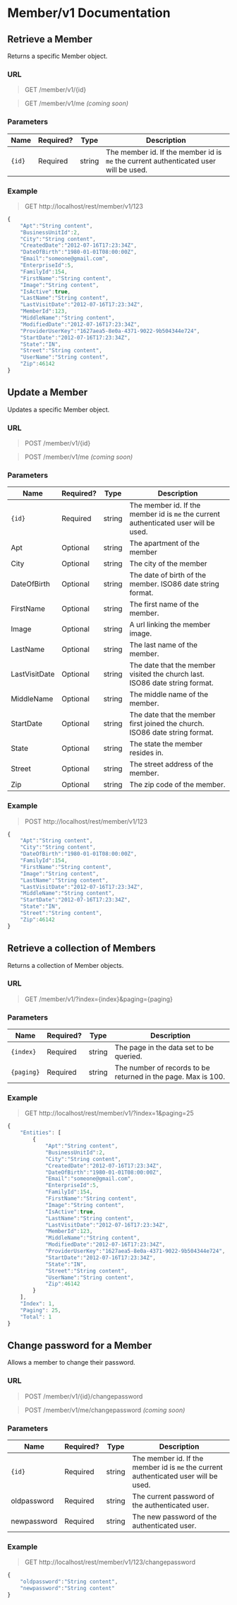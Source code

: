 # Member/v1 Documentation

## Retrieve a Member

Returns a specific Member object.

### URL
> GET /member/v1/{id}

> GET /member/v1/me _(coming soon)_

### Parameters

<table>
    <thead>
        <tr>
            <th>Name</th>
            <th>Required?</th>
            <th>Type</th>
            <th>Description</th>
        </tr>
    </thead>
    <tbody>
        <tr>
            <td><code>{id}</code></td>
            <td>Required</td>
            <td>string</td>
            <td>The member id. If the member id is <code>me</code> the current authenticated user will be used.</td>
        </tr>
    </tbody>
</table>

### Example

> GET http://localhost/rest/member/v1/123
```js
{	
	"Apt":"String content",
	"BusinessUnitId":2,		
	"City":"String content",
	"CreatedDate":"2012-07-16T17:23:34Z",
	"DateOfBirth":"1980-01-01T08:00:00Z",
	"Email":"someone@gmail.com",		
	"EnterpriseId":5,
	"FamilyId":154,
	"FirstName":"String content",
	"Image":"String content",
	"IsActive":true,
	"LastName":"String content",
	"LastVisitDate":"2012-07-16T17:23:34Z",
	"MemberId":123,
	"MiddleName":"String content",
	"ModifiedDate":"2012-07-16T17:23:34Z",
	"ProviderUserKey":"1627aea5-8e0a-4371-9022-9b504344e724",
	"StartDate":"2012-07-16T17:23:34Z",
	"State":"IN",
	"Street":"String content",
	"UserName":"String content",
	"Zip":46142	
}
```

## Update a Member

Updates a specific Member object.

### URL
> POST /member/v1/{id}

> POST /member/v1/me _(coming soon)_

### Parameters

<table>
    <thead>
        <tr>
            <th>Name</th>
            <th>Required?</th>
            <th>Type</th>
            <th>Description</th>
        </tr>
    </thead>
    <tbody>
        <tr>
            <td><code>{id}</code></td>
            <td>Required</td>
            <td>string</td>
            <td>The member id. If the member id is <code>me</code> the current authenticated user will be used.</td>
        </tr>
		<tr>
            <td>Apt</td>
            <td>Optional</td>
            <td>string</td>
            <td>The apartment of the member</td>
        </tr>
		<tr>
            <td>City</td>
            <td>Optional</td>
            <td>string</td>
            <td>The city of the member</td>
        </tr>
		<tr>
            <td>DateOfBirth</td>
            <td>Optional</td>
            <td>string</td>
            <td>The date of birth of the member. ISO86 date string format.</td>
        </tr>
		<tr>
            <td>FirstName</td>
            <td>Optional</td>
            <td>string</td>
            <td>The first name of the member.</td>
        </tr>
		<tr>
            <td>Image</td>
            <td>Optional</td>
            <td>string</td>
            <td>A url linking the member image.</td>
        </tr>
		<tr>
            <td>LastName</td>
            <td>Optional</td>
            <td>string</td>
            <td>The last name of the member.</td>
        </tr>
		<tr>
            <td>LastVisitDate</td>
            <td>Optional</td>
            <td>string</td>
            <td>The date that the member visited the church last. ISO86 date string format.</td>
        </tr>
		<tr>
            <td>MiddleName</td>
            <td>Optional</td>
            <td>string</td>
            <td>The middle name of the member.</td>
        </tr>
		<tr>
            <td>StartDate</td>
            <td>Optional</td>
            <td>string</td>
            <td>The date that the member first joined the church. ISO86 date string format.</td>
        </tr>
		<tr>
            <td>State</td>
            <td>Optional</td>
            <td>string</td>
            <td>The state the member resides in.</td>
        </tr>
		<tr>
            <td>Street</td>
            <td>Optional</td>
            <td>string</td>
            <td>The street address of the member.</td>
        </tr>
		<tr>
            <td>Zip</td>
            <td>Optional</td>
            <td>string</td>
            <td>The zip code of the member.</td>
        </tr>
    </tbody>
</table>

### Example

> POST http://localhost/rest/member/v1/123
```js
{	
	"Apt":"String content",
	"City":"String content",
	"DateOfBirth":"1980-01-01T08:00:00Z",			
	"FamilyId":154,
	"FirstName":"String content",
	"Image":"String content",		
	"LastName":"String content",
	"LastVisitDate":"2012-07-16T17:23:34Z",		
	"MiddleName":"String content",		
	"StartDate":"2012-07-16T17:23:34Z",
	"State":"IN",
	"Street":"String content",		
	"Zip":46142	
}
```


## Retrieve a collection of Members

Returns a collection of Member objects.

### URL
> GET /member/v1/?index={index}&paging={paging}

### Parameters

<table>
    <thead>
        <tr>
            <th>Name</th>
            <th>Required?</th>
            <th>Type</th>
            <th>Description</th>
        </tr>
    </thead>
    <tbody>
        <tr>
            <td><code>{index}</code></td>
            <td>Required</td>
            <td>string</td>
            <td>The page in the data set to be queried.</td>
        </tr>
		<tr>
            <td><code>{paging}</code></td>
            <td>Required</td>
            <td>string</td>
            <td>The number of records to be returned in the page. Max is 100.</td>
        </tr>
    </tbody>
</table>

### Example

> GET http://localhost/rest/member/v1/?index=1&paging=25
```js
{
    "Entities": [
        {	
			"Apt":"String content",
			"BusinessUnitId":2,		
			"City":"String content",
			"CreatedDate":"2012-07-16T17:23:34Z",
			"DateOfBirth":"1980-01-01T08:00:00Z",
			"Email":"someone@gmail.com",		
			"EnterpriseId":5,
			"FamilyId":154,
			"FirstName":"String content",
			"Image":"String content",
			"IsActive":true,
			"LastName":"String content",
			"LastVisitDate":"2012-07-16T17:23:34Z",
			"MemberId":123,
			"MiddleName":"String content",
			"ModifiedDate":"2012-07-16T17:23:34Z",
			"ProviderUserKey":"1627aea5-8e0a-4371-9022-9b504344e724",
			"StartDate":"2012-07-16T17:23:34Z",
			"State":"IN",
			"Street":"String content",
			"UserName":"String content",
			"Zip":46142	
		} 
    ],
    "Index": 1,
    "Paging": 25,
    "Total": 1
}
```

## Change password for a Member

Allows a member to change their password.

### URL
> POST /member/v1/{id}/changepassword

> POST /member/v1/me/changepassword _(coming soon)_

### Parameters

<table>
    <thead>
        <tr>
            <th>Name</th>
            <th>Required?</th>
            <th>Type</th>
            <th>Description</th>
        </tr>
    </thead>
    <tbody>
        <tr>
            <td><code>{id}</code></td>
            <td>Required</td>
            <td>string</td>
            <td>The member id. If the member id is <code>me</code> the current authenticated user will be used.</td>
        </tr>
		<tr>
            <td>oldpassword</td>
            <td>Required</td>
            <td>string</td>
            <td>The current password of the authenticated user.</td>
        </tr>
		<tr>
            <td>newpassword</td>
            <td>Required</td>
            <td>string</td>
            <td>The new password of the authenticated user.</td>
        </tr>
    </tbody>
</table>

### Example

> GET http://localhost/rest/member/v1/123/changepassword
```js
{	
	"oldpassword":"String content",
	"newpassword":"String content"
}
```
